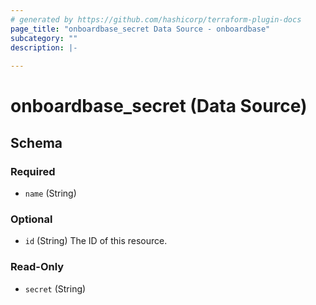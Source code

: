 ```yaml
---
# generated by https://github.com/hashicorp/terraform-plugin-docs
page_title: "onboardbase_secret Data Source - onboardbase"
subcategory: ""
description: |-
  
---
```


# onboardbase_secret (Data Source)





<!-- schema generated by tfplugindocs -->
## Schema

### Required

- `name` (String)

### Optional

- `id` (String) The ID of this resource.

### Read-Only

- `secret` (String)


